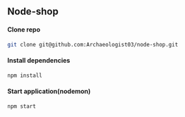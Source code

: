 ## Node-shop

#### Clone repo
```bash
git clone git@github.com:Archaeologist03/node-shop.git
```
#### Install dependencies
```bash
npm install
```
#### Start application(nodemon)
```bash
npm start
```

